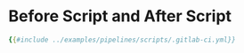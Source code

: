 # Before Script and After Script

```yaml
{{#include ../examples/pipelines/scripts/.gitlab-ci.yml}}
```


